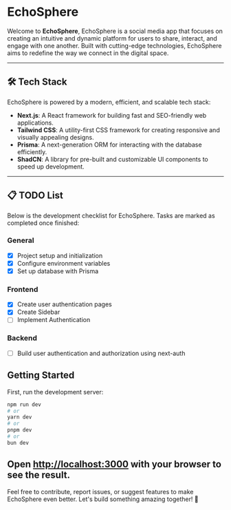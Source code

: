 
# EchoSphere

Welcome to **EchoSphere**, EchoSphere is a social media app that focuses on creating an intuitive and dynamic platform for users to share, interact, and engage with one another. Built with cutting-edge technologies, EchoSphere aims to redefine the way we connect in the digital space.

---

## 🛠 Tech Stack

EchoSphere is powered by a modern, efficient, and scalable tech stack:

- **Next.js**: A React framework for building fast and SEO-friendly web applications.
- **Tailwind CSS**: A utility-first CSS framework for creating responsive and visually appealing designs.
- **Prisma**: A next-generation ORM for interacting with the database efficiently.
- **ShadCN**: A library for pre-built and customizable UI components to speed up development.

---

## 📋 TODO List

Below is the development checklist for EchoSphere. Tasks are marked as completed once finished:

### General
- [x] Project setup and initialization
- [x] Configure environment variables
- [x] Set up database with Prisma

### Frontend
- [x] Create user authentication pages
- [x] Create Sidebar
- [ ] Implement Authentication

### Backend
- [ ] Build user authentication and authorization using next-auth
## Getting Started

First, run the development server:

```bash
npm run dev
# or
yarn dev
# or
pnpm dev
# or
bun dev
```

Open [http://localhost:3000](http://localhost:3000) with your browser to see the result.
---

Feel free to contribute, report issues, or suggest features to make EchoSphere even better. Let's build something amazing together! 🎉
